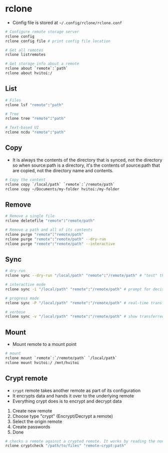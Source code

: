 # rclone

- Config file is stored at `~/.config/rclone/rclone.conf`

```sh
# Configure remote storage server
rclone config
rclone config file # print config file location

# Get all remotes
rclone listremotes

# Get storage info about a remote
rclone about `remote`:`path`
rclone about hvitoi:/
```

## List

```sh
# Files
rclone lsf "remote":"path"

# Tree
rclone tree "remote":"path"

# Text-based UI
rclone ncdu "remote":"path"
```

## Copy

- It is always the contents of the directory that is synced, not the directory so when source:path is a directory, it's the contents of source:path that are copied, not the directory name and contents.

```sh
# Copy the content
rclone copy `/local/path` `remote`:`/remote/path`
rclone copy ~/Documents/my-folder hvitoi:/my-folder
```

## Remove

```sh
# Remove a single file
rclone deletefile "remote":"remote/path"

# Remove a path and all of its contents
rclone purge "remote":"remote/path"
rclone purge "remote":"remote/path" --dry-run
rclone purge "remote":"remote/path" --interactive
```

## Sync

```sh
# dry-run
rclone sync --dry-run "/local/path" "remote":"/remote/path" # "test" the sync, but do not perform data transfer

# interactive mode
rclone sync -i "/local/path" "remote":"/remote/path" # prompt for decisions

# progress mode
rclone sync -P "/local/path" "remote":"/remote/path" # real-time transfer statistics

# verbose
rclone sync -v "/local/path" "remote":"/remote/path" # show transferred files
```

## Mount

- Mount remote to a mount point

```sh
# mount
rclone mount `remote`:`/remote/path` `/local/path`
rclone mount hvitoi:/ /mnt/hvitoi
```

## Crypt remote

- `crypt` remote takes another remote as part of its configuration
- It encrypts data and hands it over to the underlying remote
- Everything crypt does is to encrypt and decrypt data

1. Create new remote
1. Choose type "crypt" (Encrypt/Decrypt a remote)
1. Select the origin remote
1. Create passwords
1. Done

```sh
# checks a remote against a crypted remote. It works by reading the nonce from each file on the crypted remote
rclone cryptcheck "/path/to/files" "remote-crypt:path"
```

